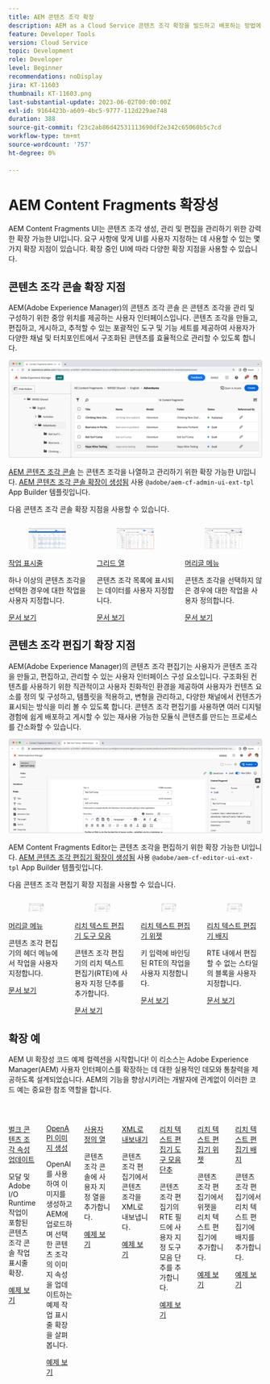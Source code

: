 ```yaml
---
title: AEM 콘텐츠 조각 확장
description: AEM as a Cloud Service 콘텐츠 조각 확장을 빌드하고 배포하는 방법에 대해 알아봅니다.
feature: Developer Tools
version: Cloud Service
topic: Development
role: Developer
level: Beginner
recommendations: noDisplay
jira: KT-11603
thumbnail: KT-11603.png
last-substantial-update: 2023-06-02T00:00:00Z
exl-id: 9164423b-a609-4bc5-9777-112d229ae748
duration: 388
source-git-commit: f23c2ab86d42531113690df2e342c65060b5c7cd
workflow-type: tm+mt
source-wordcount: '757'
ht-degree: 0%

---
```


# AEM Content Fragments 확장성

AEM Content Fragments UI는 콘텐츠 조각 생성, 관리 및 편집을 관리하기 위한 강력한 확장 가능한 UI입니다. 요구 사항에 맞게 UI를 사용자 지정하는 데 사용할 수 있는 몇 가지 확장 지점이 있습니다. 확장 중인 UI에 따라 다양한 확장 지점을 사용할 수 있습니다.

## 콘텐츠 조각 콘솔 확장 지점

AEM(Adobe Experience Manager)의 콘텐츠 조각 콘솔 은 콘텐츠 조각을 관리 및 구성하기 위한 중앙 위치를 제공하는 사용자 인터페이스입니다. 콘텐츠 조각을 만들고, 편집하고, 게시하고, 추적할 수 있는 포괄적인 도구 및 기능 세트를 제공하여 사용자가 다양한 채널 및 터치포인트에서 구조화된 콘텐츠를 효율적으로 관리할 수 있도록 합니다.

![콘텐츠 조각 콘솔](./assets/overview/cfc.png)

[AEM 콘텐츠 조각 콘솔](https://experienceleague.adobe.com/docs/experience-manager-cloud-service/content/sites/administering/content-fragments/content-fragments-console.html) 는 콘텐츠 조각을 나열하고 관리하기 위한 확장 가능한 UI입니다. [AEM 콘텐츠 조각 콘솔 확장이 생성됨](https://developer.adobe.com/uix/docs/services/aem-cf-console-admin/code-generation) 사용 `@adobe/aem-cf-admin-ui-ext-tpl` App Builder 템플릿입니다.

다음 콘텐츠 조각 콘솔 확장 지점을 사용할 수 있습니다.

<div class="columns is-multiline">
      <div class="column is-half-tablet is-half-desktop is-one-third-widescreen" aria-label="Action bar">
        <div class="card" style="height: 100%">
          <div class="card-image">
            <figure class="image is-16by9">
              <a href="https://developer.adobe.com/uix/docs/services/aem-cf-console-admin/api/action-bar/" title="작업 표시줄" tabindex="-1" target="_blank" rel="referrer">
                <img class="is-bordered-r-small" src="./assets/overview/cfc-action-bar.png" alt="작업 표시줄">
              </a>
            </figure>
          </div>
          <div class="card-content is-padded-small">
            <div class="content">
              <p class="headline is-size-6 has-text-weight-bold"><a href="https://developer.adobe.com/uix/docs/services/aem-cf-console-admin/api/action-bar/" title="작업 표시줄" target="_blank" rel="referrer">작업 표시줄</a></p>
              <p class="is-size-6">하나 이상의 콘텐츠 조각을 선택한 경우에 대한 작업을 사용자 지정합니다.</p>
              <a href="https://developer.adobe.com/uix/docs/services/aem-cf-console-admin/api/action-bar/" class="spectrum-Button spectrum-Button--outline spectrum-Button--primary spectrum-Button--sizeM" target="_blank" rel="referrer">
                <span class="spectrum-Button-label has-no-wrap has-text-weight-bold">문서 보기</span>
              </a>
            </div>
          </div>
        </div>
      </div>
  <div class="column is-half-tablet is-half-desktop is-one-third-widescreen" aria-label="Grid columns">
    <div class="card" style="height: 100%">
      <div class="card-image">
        <figure class="image is-16by9">
          <a href="https://developer.adobe.com/uix/docs/services/aem-cf-console-admin/api/grid-columns/" title="그리드 열" tabindex="-1" target="_blank" rel="referrer">
            <img class="is-bordered-r-small" src="./assets/overview/cfc-grid-columns.png" alt="그리드 열">
          </a>
        </figure>
      </div>
      <div class="card-content is-padded-small">
        <div class="content">
          <p class="headline is-size-6 has-text-weight-bold"><a href="https://developer.adobe.com/uix/docs/services/aem-cf-console-admin/api/grid-columns/" title="그리드 열" target="_blank" rel="referrer">그리드 열</a></p>
          <p class="is-size-6">콘텐츠 조각 목록에 표시되는 데이터를 사용자 지정합니다.</p>
          <a href="https://developer.adobe.com/uix/docs/services/aem-cf-console-admin/api/grid-columns/" class="spectrum-Button spectrum-Button--outline spectrum-Button--primary spectrum-Button--sizeM" target="_blank" rel="referrer">
            <span class="spectrum-Button-label has-no-wrap has-text-weight-bold">문서 보기</span>
          </a>
        </div>
      </div>
    </div>
  </div>
  <div class="column is-half-tablet is-half-desktop is-one-third-widescreen" aria-label="Header menu">
    <div class="card" style="height: 100%">
      <div class="card-image">
        <figure class="image is-16by9">
          <a href="https://developer.adobe.com/uix/docs/services/aem-cf-console-admin/api/header-menu/" title="머리글 메뉴" tabindex="-1" target="_blank" rel="referrer">
            <img class="is-bordered-r-small" src="./assets/overview/cfc-header-menu.png" alt="머리글 메뉴">
          </a>
        </figure>
      </div>
      <div class="card-content is-padded-small">
        <div class="content">
          <p class="headline is-size-6 has-text-weight-bold"><a href="https://developer.adobe.com/uix/docs/services/aem-cf-console-admin/api/header-menu/" title="머리글 메뉴" target="_blank" rel="referrer">머리글 메뉴</a></p>
          <p class="is-size-6">콘텐츠 조각을 선택하지 않은 경우에 대한 작업을 사용자 정의합니다.</p>
          <a href="https://developer.adobe.com/uix/docs/services/aem-cf-console-admin/api/header-menu/" class="spectrum-Button spectrum-Button--outline spectrum-Button--primary spectrum-Button--sizeM" target="_blank" rel="referrer">
            <span class="spectrum-Button-label has-no-wrap has-text-weight-bold">문서 보기</span>
          </a>
        </div>
      </div>
    </div>
  </div>  
</div>

## 콘텐츠 조각 편집기 확장 지점

AEM(Adobe Experience Manager)의 콘텐츠 조각 편집기는 사용자가 콘텐츠 조각을 만들고, 편집하고, 관리할 수 있는 사용자 인터페이스 구성 요소입니다. 구조화된 컨텐츠를 사용하기 위한 직관적이고 사용자 친화적인 환경을 제공하여 사용자가 컨텐츠 요소를 정의 및 구성하고, 템플릿을 적용하고, 변형을 관리하고, 다양한 채널에서 컨텐츠가 표시되는 방식을 미리 볼 수 있도록 합니다. 콘텐츠 조각 편집기를 사용하면 여러 디지털 경험에 쉽게 배포하고 게시할 수 있는 재사용 가능한 모듈식 콘텐츠를 만드는 프로세스를 간소화할 수 있습니다.

![콘텐츠 조각 편집기](./assets/overview/cfe.png)

AEM Content Fragments Editor는 콘텐츠 조각을 편집하기 위한 확장 가능한 UI입니다. [AEM 콘텐츠 조각 편집기 확장이 생성됨](https://developer.adobe.com/uix/docs/services/aem-cf-editor/code-generation/) 사용 `@adobe/aem-cf-editor-ui-ext-tpl` App Builder 템플릿입니다.

다음 콘텐츠 조각 편집기 확장 지점을 사용할 수 있습니다.

<div class="columns is-multiline">
    <div class="column is-half-tablet is-half-desktop is-one-third-widescreen" aria-label="Header menu">
      <div class="card" style="height: 100%">
        <div class="card-image">
          <figure class="image is-16by9">
            <a href="https://developer.adobe.com/uix/docs/services/aem-cf-editor/api/header-menu" title="머리글 메뉴" tabindex="-1" target="_blank" rel="referrer">
              <img class="is-bordered-r-small" src="./assets/overview/cfe-header-menu.png" alt="머리글 메뉴">
            </a>
          </figure>
        </div>
        <div class="card-content is-padded-small">
          <div class="content">
            <p class="headline is-size-6 has-text-weight-bold"><a href="https://developer.adobe.com/uix/docs/services/aem-cf-editor/api/header-menu/" title="머리글 메뉴" target="_blank" rel="referrer">머리글 메뉴</a></p>
            <p class="is-size-6">콘텐츠 조각 편집기의 헤더 메뉴에서 작업을 사용자 지정합니다.</p>
            <a href="https://developer.adobe.com/uix/docs/services/aem-cf-editor/api/header-menu" class="spectrum-Button spectrum-Button--outline spectrum-Button--primary spectrum-Button--sizeM" target="_blank" rel="referrer">
              <span class="spectrum-Button-label has-no-wrap has-text-weight-bold">문서 보기</span>
            </a>
          </div>
        </div>
      </div>
    </div>
  <div class="column is-half-tablet is-half-desktop is-one-third-widescreen" aria-label="Rich Text Editor toolbar">
    <div class="card" style="height: 100%">
      <div class="card-image">
        <figure class="image is-16by9">
          <a href="https://developer.adobe.com/uix/docs/services/aem-cf-editor/api/rte-toolbar/" title="리치 텍스트 편집기 도구 모음" tabindex="-1" target="_blank" rel="referrer">
            <img class="is-bordered-r-small" src="./assets/overview/cfe-rte-toolbar.png" alt="리치 텍스트 편집기 도구 모음">
          </a>
        </figure>
      </div>
      <div class="card-content is-padded-small">
        <div class="content">
          <p class="headline is-size-6 has-text-weight-bold"><a href="https://developer.adobe.com/uix/docs/services/aem-cf-editor/api/rte-toolbar/" title="리치 텍스트 편집기 도구 모음"  target="_blank" rel="referrer">리치 텍스트 편집기 도구 모음</a></p>
          <p class="is-size-6">콘텐츠 조각 편집기의 리치 텍스트 편집기(RTE)에 사용자 지정 단추를 추가합니다.</p>
          <a href="https://developer.adobe.com/uix/docs/services/aem-cf-editor/api/rte-toolbar/" class="spectrum-Button spectrum-Button--outline spectrum-Button--primary spectrum-Button--sizeM" target="_blank" rel="referrer">
            <span class="spectrum-Button-label has-no-wrap has-text-weight-bold">문서 보기</span>
          </a>
        </div>
      </div>
    </div>
  </div>

<div class="column is-half-tablet is-half-desktop is-one-third-widescreen" aria-label="Rich Text Editor widgets">
    <div class="card" style="height: 100%">
      <div class="card-image">
        <figure class="image is-16by9">
          <a href="https://developer.adobe.com/uix/docs/services/aem-cf-editor/api/rte-widgets/" title="리치 텍스트 편집기 위젯" tabindex="-1"  target="_blank" rel="referrer">
            <img class="is-bordered-r-small" src="./assets/overview/cfe-rte-widgets.png" alt="리치 텍스트 편집기 위젯">
          </a>
        </figure>
      </div>
      <div class="card-content is-padded-small">
        <div class="content">
          <p class="headline is-size-6 has-text-weight-bold"><a href="https://developer.adobe.com/uix/docs/services/aem-cf-editor/api/rte-widgets/" title="리치 텍스트 편집기 위젯" target="_blank" rel="referrer">리치 텍스트 편집기 위젯</a></p>
          <p class="is-size-6">키 입력에 바인딩된 RTE의 작업을 사용자 지정합니다.</p>
          <a href="https://developer.adobe.com/uix/docs/services/aem-cf-editor/api/rte-widgets/" class="spectrum-Button spectrum-Button--outline spectrum-Button--primary spectrum-Button--sizeM" target="_blank" rel="referrer">
            <span class="spectrum-Button-label has-no-wrap has-text-weight-bold">문서 보기</span>
          </a>
        </div>
      </div>
    </div>
  </div>
  <div class="column is-half-tablet is-half-desktop is-one-third-widescreen" aria-label="Rich Text Editor badges">
    <div class="card" style="height: 100%">
      <div class="card-image">
        <figure class="image is-16by9">
          <a href="https://developer.adobe.com/uix/docs/services/aem-cf-editor/api/rte-badges/" title="리치 텍스트 편집기 배지" tabindex="-1" target="_blank" rel="referrer">
            <img class="is-bordered-r-small" src="./assets/overview/cfe-rte-badges.png" alt="리치 텍스트 편집기 배지">
          </a>
        </figure>
      </div>
      <div class="card-content is-padded-small">
        <div class="content">
          <p class="headline is-size-6 has-text-weight-bold"><a href="https://developer.adobe.com/uix/docs/services/aem-cf-editor/api/rte-badges/ " title="리치 텍스트 편집기 배지" target="_blank" rel="referrer">리치 텍스트 편집기 배지</a></p>
          <p class="is-size-6">RTE 내에서 편집할 수 없는 스타일의 블록을 사용자 지정합니다.</p>
          <a href="https://developer.adobe.com/uix/docs/services/aem-cf-editor/api/rte-badges/" class="spectrum-Button spectrum-Button--outline spectrum-Button--primary spectrum-Button--sizeM" target="_blank" rel="referrer">
            <span class="spectrum-Button-label has-no-wrap has-text-weight-bold">문서 보기</span>
          </a>
        </div>
      </div>
    </div>
  </div>
</div>

## 확장 예

AEM UI 확장성 코드 예제 컬렉션을 시작합니다! 이 리소스는 Adobe Experience Manager(AEM) 사용자 인터페이스를 확장하는 데 대한 실용적인 데모와 통찰력을 제공하도록 설계되었습니다. AEM의 기능을 향상시키려는 개발자에 관계없이 이러한 코드 예는 중요한 참조 역할을 합니다.

<div class="columns is-multiline">
  <div class="column is-half-tablet is-half-desktop is-one-third-widescreen" aria-label="Bulk property update">
    <div class="card" style="height: 100%">
      <div class="card-image">
        <figure class="image is-16by9">
          <a href="./examples/console-bulk-property-update.md" title="벌크 속성 업데이트" tabindex="-1">
            <img class="is-bordered-r-small" src="./assets/../examples/assets/bulk-property-update/card.png" alt="벌크 속성 업데이트">
          </a>
        </figure>
      </div>
      <div class="card-content is-padded-small">
        <div class="content">
          <p class="headline is-size-6 has-text-weight-bold"><a href="./examples/console-bulk-property-update.md" title="벌크 속성 업데이트">벌크 콘텐츠 조각 속성 업데이트</a></p>
          <p class="is-size-6">모달 및 Adobe I/O Runtime 작업이 포함된 콘텐츠 조각 콘솔 작업 표시줄 확장.</p>
          <a href="./examples/console-bulk-property-update.md" class="spectrum-Button spectrum-Button--outline spectrum-Button--primary spectrum-Button--sizeM">
            <span class="spectrum-Button-label has-no-wrap has-text-weight-bold">예제 보기</span>
          </a>
        </div>
      </div>
    </div>
  </div>
  <div class="column is-half-tablet is-half-desktop is-one-third-widescreen" aria-label="OpenAI-based image generation and upload to AEM extension">
        <div class="card" style="height: 100%">
            <div class="card-image">
                <figure class="image is-16by9">
                    <a href="./examples/console-image-generation-and-image-upload.md" title="OpenAI 기반 이미지 생성 및 AEM 확장에 업로드" tabindex="-1">
                        <img class="is-bordered-r-small" src="./examples/assets/digital-image-generation/card.png" alt="OpenAI 기반 이미지 생성 및 AEM 확장에 업로드">
                    </a>
                </figure>
            </div>
            <div class="card-content is-padded-small">
                <div class="content">
                    <p class="headline is-size-6 has-text-weight-bold"><a href="./examples/console-image-generation-and-image-upload.md" title="OpenAI 기반 이미지 생성 및 AEM 확장에 업로드">OpenAPI 이미지 생성</a></p>
                    <p class="is-size-6">OpenAI를 사용하여 이미지를 생성하고 AEM에 업로드하며 선택한 콘텐츠 조각의 이미지 속성을 업데이트하는 예제 작업 표시줄 확장을 살펴봅니다.</p>
                    <a href="./examples/console-image-generation-and-image-upload.md" class="spectrum-Button spectrum-Button--outline spectrum-Button--primary spectrum-Button--sizeM">
                        <span class="spectrum-Button-label has-no-wrap has-text-weight-bold">예제 보기</span>
                    </a>
                </div>
            </div>
        </div>
    </div>    
  <div class="column is-half-tablet is-half-desktop is-one-third-widescreen" aria-label="Custom columns">
    <div class="card" style="height: 100%">
      <div class="card-image">
        <figure class="image is-16by9">
          <a href="./examples/custom-grid-columns.md" title="사용자 정의 열" tabindex="-1">
            <img class="is-bordered-r-small" src="./examples/assets/custom-grid-columns/card.png" alt="사용자 정의 열">
          </a>
        </figure>
      </div>
      <div class="card-content is-padded-small">
        <div class="content">
          <p class="headline is-size-6 has-text-weight-bold"><a href="./examples/custom-grid-columns.md" title="사용자 정의 열">사용자 정의 열</a></p>
          <p class="is-size-6">콘텐츠 조각 콘솔에 사용자 지정 열을 추가합니다.</p>
          <a href="./examples/custom-grid-columns.md" class="spectrum-Button spectrum-Button--outline spectrum-Button--primary spectrum-Button--sizeM">
            <span class="spectrum-Button-label has-no-wrap has-text-weight-bold">예제 보기</span>
          </a>
        </div>
      </div>
    </div>
  </div>    
  <div class="column is-half-tablet is-half-desktop is-one-third-widescreen" aria-label="Export to XML">
    <div class="card" style="height: 100%">
      <div class="card-image">
        <figure class="image is-16by9">
          <a href="./examples/editor-export-to-xml.md" title="XML로 내보내기" tabindex="-1">
            <img class="is-bordered-r-small" src="./examples/assets/export-to-xml/card.png" alt="XML로 내보내기">
          </a>
        </figure>
      </div>
      <div class="card-content is-padded-small">
        <div class="content">
          <p class="headline is-size-6 has-text-weight-bold"><a href="./examples/editor-export-to-xml.md" title="XML로 내보내기">XML로 내보내기</a></p>
          <p class="is-size-6">콘텐츠 조각 편집기에서 콘텐츠 조각을 XML로 내보냅니다.</p>
          <a href="./examples/editor-export-to-xml.md" class="spectrum-Button spectrum-Button--outline spectrum-Button--primary spectrum-Button--sizeM">
            <span class="spectrum-Button-label has-no-wrap has-text-weight-bold">예제 보기</span>
          </a>
        </div>
      </div>
    </div>
  </div>    
  <div class="column is-half-tablet is-half-desktop is-one-third-widescreen" aria-label="Rich Text Editor toolbar button">
    <div class="card" style="height: 100%">
      <div class="card-image">
        <figure class="image is-16by9">
          <a href="./examples/editor-rte-toolbar.md" title="리치 텍스트 편집기 도구 모음 단추" tabindex="-1">
            <img class="is-bordered-r-small" src="./examples/assets/rte/rte-toolbar-card.png" alt="리치 텍스트 편집기 도구 모음 단추">
          </a>
        </figure>
      </div>
      <div class="card-content is-padded-small">
        <div class="content">
          <p class="headline is-size-6 has-text-weight-bold"><a href="./examples/editor-rte-toolbar.md" title="리치 텍스트 편집기 도구 모음 단추">리치 텍스트 편집기 도구 모음 단추</a></p>
          <p class="is-size-6">콘텐츠 조각 편집기의 RTE 필드에 사용자 지정 도구 모음 단추를 추가합니다.</p>
          <a href="./examples/editor-rte-toolbar.md" class="spectrum-Button spectrum-Button--outline spectrum-Button--primary spectrum-Button--sizeM">
            <span class="spectrum-Button-label has-no-wrap has-text-weight-bold">예제 보기</span>
          </a>
        </div>
      </div>
    </div>
  </div>   
  <div class="column is-half-tablet is-half-desktop is-one-third-widescreen" aria-label="Rich Text Editor Widget">
    <div class="card" style="height: 100%">
      <div class="card-image">
        <figure class="image is-16by9">
          <a href="./examples/editor-rte-widget.md" title="리치 텍스트 편집기 위젯" tabindex="-1">
            <img class="is-bordered-r-small" src="./examples/assets/rte/rte-widget-card.png" alt="리치 텍스트 편집기 위젯">
          </a>
        </figure>
      </div>
      <div class="card-content is-padded-small">
        <div class="content">
          <p class="headline is-size-6 has-text-weight-bold"><a href="./examples/editor-rte-toolbar.md" title="리치 텍스트 편집기 위젯">리치 텍스트 편집기 위젯</a></p>
          <p class="is-size-6">콘텐츠 조각 편집기에서 위젯을 리치 텍스트 편집기에 추가합니다.</p>
          <a href="./examples/editor-rte-widget.md" class="spectrum-Button spectrum-Button--outline spectrum-Button--primary spectrum-Button--sizeM">
            <span class="spectrum-Button-label has-no-wrap has-text-weight-bold">예제 보기</span>
          </a>
        </div>
      </div>
    </div>
  </div>   
  <div class="column is-half-tablet is-half-desktop is-one-third-widescreen" aria-label="Rich Text Editor Badge">
    <div class="card" style="height: 100%">
      <div class="card-image">
        <figure class="image is-16by9">
          <a href="./examples/editor-rte-badges.md" title="리치 텍스트 편집기 배지" tabindex="-1">
            <img class="is-bordered-r-small" src="./examples/assets/rte/rte-badge-card.png" alt="리치 텍스트 편집기 배지">
          </a>
        </figure>
      </div>
      <div class="card-content is-padded-small">
        <div class="content">
          <p class="headline is-size-6 has-text-weight-bold"><a href="./examples/editor-rte-badges.md" title="리치 텍스트 편집기 배지">리치 텍스트 편집기 배지</a></p>
          <p class="is-size-6">콘텐츠 조각 편집기에서 리치 텍스트 편집기에 배지를 추가합니다.</p>
          <a href="./examples/editor-rte-badges.md" class="spectrum-Button spectrum-Button--outline spectrum-Button--primary spectrum-Button--sizeM">
            <span class="spectrum-Button-label has-no-wrap has-text-weight-bold">예제 보기</span>
          </a>
        </div>
      </div>
    </div>
  </div> 
</div>

